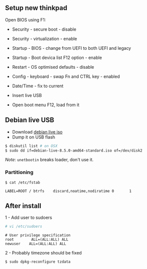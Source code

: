 ## Setup new thinkpad

Open BIOS using F1:
* Security - secure boot - disable
* Security - virtualization - enable
* Startup - BIOS - change from UEFI to both UEFI and legacy
* Startup - Boot devica list F12 option - enable
* Restart - OS optimised defaults - disable
* Config - keyboard - swap Fn and CTRL key - enabled
* Date/Time - fix to current

* Insert live USB
* Open boot menu F12, load from it

## Debian live USB

* Download [debian live iso](https://www.debian.org/CD/live/)
* Dump it on USB flash

```sh
$ diskutil list # on OSX
$ sudo dd if=debian-live-8.5.0-amd64-standard.iso of=/dev/disk2
```

*Note*: `unetbootin` breaks loader, don't use it.

### Partitioning

```
$ cat /etc/fstab

LABEL=ROOT / btrfs    discard,noatime,nodiratime 0       1
```

## After install

1 - Add user to sudoers
```sh
# vi /etc/sudoers
```
```
# User privilege specification
root        ALL=(ALL:ALL) ALL
newuser    ALL=(ALL:ALL) ALL
```

2 - Probably timezone should be fixed
```sh
$ sudo dpkg-reconfigure tzdata
```
